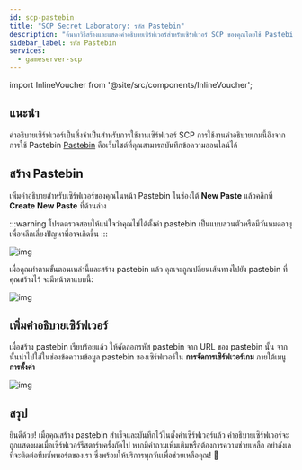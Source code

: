 ```yaml
---
id: scp-pastebin
title: "SCP Secret Laboratory: รหัส Pastebin"
description: "ค้นหาวิธีสร้างและแสดงคำอธิบายเซิร์ฟเวอร์สำหรับเซิร์ฟเวอร์ SCP ของคุณโดยใช้ Pastebin เพื่อการจัดการข้อมูลเกมที่ดีกว่า → เรียนรู้เพิ่มเติมตอนนี้"
sidebar_label: รหัส Pastebin
services:
  - gameserver-scp
---
```


import InlineVoucher from '@site/src/components/InlineVoucher';



## แนะนำ

คำอธิบายเซิร์ฟเวอร์เป็นสิ่งจำเป็นสำหรับการใช้งานเซิร์ฟเวอร์ SCP การใช้งานคำอธิบายเกมนี้อิงจากการใช้ Pastebin [Pastebin](https://pastebin.com/) คือเว็บไซต์ที่คุณสามารถบันทึกข้อความออนไลน์ได้

<InlineVoucher />



## สร้าง Pastebin

เพิ่มคำอธิบายสำหรับเซิร์ฟเวอร์ของคุณในหน้า Pastebin ในช่องใต้ **New Paste** แล้วคลิกที่ **Create New Paste** ที่ด้านล่าง

:::warning
โปรดตรวจสอบให้แน่ใจว่าคุณไม่ได้ตั้งค่า pastebin เป็นแบบส่วนตัวหรือมีวันหมดอายุเพื่อหลีกเลี่ยงปัญหาที่อาจเกิดขึ้น
:::

![img](https://screensaver01.zap-hosting.com/index.php/s/5jJkBgkNzQT9fym/download)



เมื่อคุณทำตามขั้นตอนเหล่านี้และสร้าง pastebin แล้ว คุณจะถูกเปลี่ยนเส้นทางไปยัง pastebin ที่คุณสร้างไว้ จะมีหน้าตาแบบนี้:

![img](https://screensaver01.zap-hosting.com/index.php/s/RtFrbdGBbowj9Pr/preview)





## เพิ่มคำอธิบายเซิร์ฟเวอร์

เมื่อสร้าง pastebin เรียบร้อยแล้ว ให้คัดลอกรหัส pastebin จาก URL ของ pastebin นั้น จากนั้นนำไปใส่ในช่องข้อความข้อมูล pastebin ของเซิร์ฟเวอร์ใน **การจัดการเซิร์ฟเวอร์เกม** ภายใต้เมนู **การตั้งค่า**

![img](https://screensaver01.zap-hosting.com/index.php/s/gQBjFC6qfwgSXCT/download)





## สรุป

ยินดีด้วย! เมื่อคุณสร้าง pastebin สำเร็จและบันทึกไว้ในตั้งค่าเซิร์ฟเวอร์แล้ว คำอธิบายเซิร์ฟเวอร์จะถูกแสดงผลเมื่อเซิร์ฟเวอร์รีสตาร์ทครั้งถัดไป หากมีคำถามเพิ่มเติมหรือต้องการความช่วยเหลือ อย่าลังเลที่จะติดต่อทีมซัพพอร์ตของเรา ซึ่งพร้อมให้บริการทุกวันเพื่อช่วยเหลือคุณ! 🙂

<InlineVoucher />